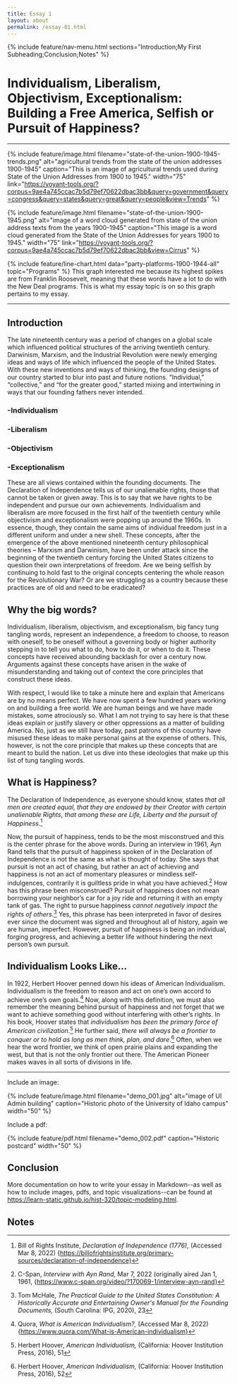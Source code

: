 ```yaml
---
title: Essay 1
layout: about
permalink: /essay-01.html
---
```


{% include feature/nav-menu.html sections="Introduction;My First Subheading;Conclusion;Notes" %}

# Individualism, Liberalism, Objectivism, Exceptionalism: Building a Free America, Selfish or Pursuit of Happiness?
---

{% include feature/image.html filename="state-of-the-union-1900-1945-trends.png" alt="agricultural trends from the state of the union addresses 1900-1945" caption="This is an image of agricultural trends used during State of the Union Addresses from 1900 to 1945." width="75" link="https://voyant-tools.org/?corpus=9ae4a745ccac7b5d79ef70622dbac3bb&query=government&query=congress&query=states&query=great&query=people&view=Trends" %}

{% include feature/image.html filename="state-of-the-union-1900-1945.png" alt="image of a word cloud generated from state of the union address texts from the years 1900-1945" caption="This image is a word cloud generated from the State of the Union Addresses for years 1900 to 1945." width="75" link="https://voyant-tools.org/?corpus=9ae4a745ccac7b5d79ef70622dbac3bb&view=Cirrus" %}

{% include feature/line-chart.html data="party-platforms-1900-1944-all" topic="Programs" %}
This graph interested me because its highest spikes are from Franklin Roosevelt, meaning that these words have a lot to do with the New Deal programs. This is what my essay topic is on so this graph pertains to my essay.

---


## Introduction

The late nineteenth century was a period of changes on a global scale which influenced political structures of the arriving twentieth century. Darwinism, Marxism, and the Industrial Revolution were newly emerging ideas and ways of life which influenced the people of the United States. With these new inventions and ways of thinking, the founding designs of our country started to blur into past and future notions. “Individual,” “collective,” and “for the greater good,” started mixing and intertwining in ways that our founding fathers never intended. 
  
### -Individualism

### -Liberalism

### -Objectivism

### -Exceptionalism
  
These are all views contained within the founding documents. The Declaration of Independence tells us of our unalienable rights, those that cannot be taken or given away. This is to say that we have rights to be independent and pursue our own achievements. Individualism and liberalism are more focused in the first half of the twentieth century while objectivism and exceptionalism were popping up around the 1960s. In essence, though, they contain the same aims of individual freedom just in a different uniform and under a new shell. These concepts, after the emergence of the above mentioned nineteenth century philosophical theories – Marxism and Darwinism, have been under attack since the beginning of the twentieth century forcing the United States citizens to question their own interpretations of freedom. Are we being selfish by continuing to hold fast to the original concepts centering the whole reason for the Revolutionary War? Or are we struggling as a country because these practices are of old and need to be eradicated? 

## Why the big words?

Individualism, liberalism, objectivism, and exceptionalism, big fancy tung tangling words, represent an independence, a freedom to choose, to reason with oneself, to be oneself without a governing body or higher authority stepping in to tell you what to do, how to do it, or when to do it. These concepts have received abounding backlash for over a century now. Arguments against these concepts have arisen in the wake of misunderstanding and taking out of context the core principles that construct these ideas. 

With respect, I would like to take a minute here and explain that Americans are by no means perfect. We have now spent a few hundred years working on and building a free world. We are human beings and we have made mistakes, some atrociously so. What I am not trying to say here is that these ideas explain or justify slavery or other oppressions as a matter of building America. No, just as we still have today, past patrons of this country have misused these ideas to make personal gains at the expense of others. This, however, is not the core principle that makes up these concepts that are meant to build the nation. Let us dive into these ideologies that make up this list of tung tangling words.

## What is Happiness?

The Declaration of Independence, as everyone should know, states *that all men are created equal, that they are endowed by their Creator with certain unalienable Rights, that among these are Life, Liberty and the pursuit of Happiness*.[^1]



Now, the pursuit of happiness, tends to be the most misconstrued and this is the center phrase for the above words. During an interview in 1961, Ayn Rand tells that the pursuit of happiness spoken of in the Declaration of Independence is not the same as what is thought of today. She says that pursuit is not an act of chasing, but rather an act of achieving and happiness is not an act of momentary pleasures or mindless self-indulgences, contrarily it is guiltless pride in what you have achieved.[^2]  How has this phrase been misconstrued? Pursuit of happiness does not mean borrowing your neighbor’s car for a joy ride and returning it with an empty tank of gas. The right to pursue happiness *cannot negatively impact the rights of others*.[^3] Yes, this phrase has been interpreted in favor of desires ever since the document was signed and throughout all of history, again we are human, imperfect. However, pursuit of happiness is being an individual, forging progress, and achieving a better life without hindering the next person’s own pursuit.

## Individualism Looks Like…

In 1922, Herbert Hoover penned down his ideas of American Individualism. Individualism is the freedom to reason and act on one’s own accord to achieve one’s own goals.[^4] Now, along with this definition, we must also remember the meaning behind pursuit of happiness and not forget that we want to achieve something good without interfering with other’s rights. In his book, Hoover states that *individualism has been the primary force of American civilization*.[^5] He further said, *there will always be a frontier to conquer or to hold as long as men think, plan, and dare*.[^6] Often, when we hear the word frontier, we think of open prairie plains and expanding the west, but that is not the only frontier out there. The American Pioneer makes waves in all sorts of divisions in life. 

----

Include an image:

{% include feature/image.html filename="demo_001.jpg" alt="image of UI Admin building" caption="Historic photo of the University of Idaho campus" width="50" %}

Include a pdf:

{% include feature/pdf.html filename="demo_002.pdf" caption="Historic postcard" width="50" %}

## Conclusion

More documentation on how to write your essay in Markdown--as well as how to include images, pdfs, and topic visualizations--can be found at <https://learn-static.github.io/hist-320/topic-modeling.html>.

## Notes

[^1]: Bill of Rights Institute, *Declaration of Independence (1776),* (Accessed Mar 8, 2022) {https://billofrightsinstitute.org/primary-sources/declaration-of-independence}

[^2]: C-Span, *Interview with Ayn Rand,* Mar 7, 2022 (originally aired Jan 1, 1961, {https://www.c-span.org/video/?170069-1/interview-ayn-rand}

[^3]: Tom McHale, *The Practical Guide to the United States Constitution: A Historically Accurate and Entertaining Owner's Manual for the Founding Documents,* (South Carolina: IPG, 2020), 23

[^4]: Quora, *What is American Individualism?,* (Accessed Mar 8, 2022) {https://www.quora.com/What-is-American-individualism}

[^5]: Herbert Hoover, *American Individualism,* (California: Hoover Institution Press, 2016), 51

[^6]: Herbert Hoover, *American Individualism,* (California: Hoover Institution Press, 2016), 52



